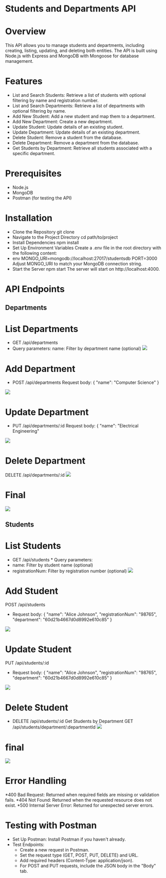 # Students and Departments API
# Overview
 This API allows you to manage students and departments, including creating, listing, updating, and deleting both entities. The API is built using Node.js with Express and MongoDB with Mongoose for database management.
# Features
* List and Search Students: Retrieve a list of students with optional filtering by name and registration number.
* List and Search Departments: Retrieve a list of departments with optional filtering by name.
* Add New Student: Add a new student and map them to a department.
* Add New Department: Create a new department.
* Update Student: Update details of an existing student.
* Update Department: Update details of an existing department.
* Delete Student: Remove a student from the database.
* Delete Department: Remove a department from the database.
* Get Students by Department: Retrieve all students associated with a specific department.
# Prerequisites
* Node.js
* MongoDB
* Postman (for testing the API)
# Installation
* Clone the Repository
git clone <repository-url>
* Navigate to the Project Directory
cd path/to/project
* Install Dependencies
npm install 
* Set Up Environment Variables
Create a .env file in the root directory with the following content:
* env
MONGO_URI=mongodb://localhost:27017/studentsdb
PORT=3000
Adjust MONGO_URI to match your MongoDB connection string.
* Start the Server
npm start
The server will start on http://localhost:4000.
# API Endpoints
## Departments

# List Departments
  * GET /api/departments
  *  Query parameters:
      name: Filter by department name (optional)
     <img src="output/delget.png">
# Add Department
 * POST /api/departments
     Request body:
{
  "name": "Computer Science"
}
<img src="output/delpost.png">

# Update Department
* PUT /api/departments/:id
Request body:
{
  "name": "Electrical Engineering"
 <img src="output/delput.png">
 
# Delete Department
DELETE /api/departments/:id
 <img src="output/deldel.png">

 # Final 
  <img src="output/final.png">
  
## Students
# List Students
   * GET /api/students
    * Query parameters:
   * name: Filter by student name (optional)
   * registrationNum: Filter by registration number (optional)
    <img src="output/1studget.png">
# Add Student
 POST /api/students
  * Request body:
  {
  "name": "Alice Johnson",
  "registrationNum": "98765",
  "department": "60d21b4667d0d8992e610c85"
  }
   <img src="output/2studpost.png">
   
# Update Student
 PUT /api/students/:id
  * Request body:
 {
  "name": "Alice Johnson",
  "registrationNum": "98765",
  "department": "60d21b4667d0d8992e610c85"
 } 
  <img src="output/3studput.png">
  
# Delete Student

* DELETE /api/students/:id
   Get Students by Department
   GET /api/students/department/:departmentId
   <img src="output/4studdel.png">

# final
 <img src="output/final.png">
 
# Error Handling
 *400 Bad Request: Returned when required fields are missing or validation fails.
 *404 Not Found: Returned when the requested resource does not exist.
 *500 Internal Server Error: Returned for unexpected server errors.
# Testing with Postman
* Set Up Postman: Install Postman if you haven't already.
* Test Endpoints:
   * Create a new request in Postman.
   * Set the request type (GET, POST, PUT, DELETE) and URL.
   * Add required headers (Content-Type: application/json).
   * For POST and PUT requests, include the JSON body in the "Body" tab.

